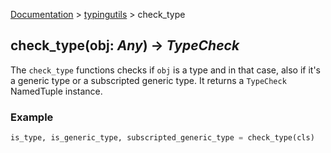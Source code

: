 [Documentation](/docs/documentation.md) > [typingutils](/docs/typingutils/typingutils.md) > check_type

## check_type(obj: _Any_) -> _TypeCheck_

The `check_type` functions checks if `obj` is a type and in that case, also if it's a generic type or a subscripted generic type. It returns a `TypeCheck` NamedTuple instance.

### Example
```python
is_type, is_generic_type, subscripted_generic_type = check_type(cls)
```